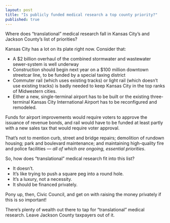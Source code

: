 ```yaml
---
layout: post
title: "Is publicly funded medical research a top county priority?"
published: true
---
```


Where does “translational” medical research fall in Kansas City’s and Jackson County’s list of priorities?

Kansas City has a lot on its plate right now. Consider that: 
<ul>
	<li>A $2 billion overhaul of the combined stormwater and wastewater sewer-system is well underway</li>
	<li>Construction should begin next year on a $100 million downtown streetcar line, to be funded by a special taxing district</li>
	<li>Commuter rail (which uses existing tracks) or light rail (which doesn’t use existing tracks) is badly needed to keep Kansas City in the top ranks of Midwestern cities.</li>
	<li>Either a new, single-terminal airport has to be built or the existing three-terminal Kansas City International Airport has to be reconfigured and remodeled.</li>
</ul>
Funds for airport improvements would require voters to approve the issuance of revenue bonds, and rail would have to be funded at least partly with a new sales tax that would require voter approval.

That’s not to mention curb, street and bridge repairs; demolition of rundown housing; park and boulevard maintenance; and maintaining high-quality fire and police facilities — <em>all of which are ongoing, essential priorities</em>.

So, how does “translational” medical research fit into this list?
<ul>
	<li>It doesn’t.</li>
	<li>It’s like trying to push a square peg into a round hole.</li>
	<li>It’s a luxury, not a necessity.</li>
	<li>It should be financed privately.</li>
</ul>
Pony up, then, Civic Council, and get on with raising the money privately if this is so important! 

There’s plenty of wealth out there to tap for “translational” medical research. Leave Jackson County taxpayers out of it. 
